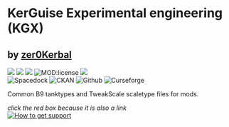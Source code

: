 # KerGuise Experimental engineering (KGX)  
## by [zer0Kerbal][LINK:zer0Kerbal]  
![][SHIELD:mod] ![][SHIELD:ksp] ![][SHIELD:ksp-avc] ![MOD:license][SHIELD:license] ![][LOGO:mit]  
![Spacedock](https://img.shields.io/badge/SpaceDock-listed-blue.svg?style=plastic) ![CKAN](https://img.shields.io/badge/CKAN-Indexed-blue.svg?style=plastic) ![Github](https://img.shields.io/badge/Github-Indexed-blue.svg?style=plastic) ![Curseforge](https://img.shields.io/badge/CurseForge-listed-blue.svg?style=plastic)

Common B9 tanktypes and TweakScale scaletype files for mods.

*click the red box because it is also a link*  
[![How to get support][image:get-support]][thread:getsupport]


[MOD:license]:      https://github.com/zer0Kerbal/ScrapYard/blob/master/LICENSE
[SHIELD:mod]:       https://img.shields.io/endpoint?url=https://raw.githubusercontent.com/zer0Kerbal/KGEx/master/json/mod.json
[SHIELD:ksp]:       https://img.shields.io/endpoint?url=https://raw.githubusercontent.com/zer0Kerbal/KGEx/master/json/ksp.json
[SHIELD:license]:   https://img.shields.io/endpoint?url=https://raw.githubusercontent.com/zer0Kerbal/KGEx/master/json/license.json
[SHIELD:ksp-avc]:   https://img.shields.io/badge/KSP-AVC--supported-brightgreen.svg?style=plastic

[LOGO:mit]:   https://i.postimg.cc/bvjfsMP5/MIT-17x17.png
[image:get-support]: https://i.postimg.cc/vHP6zmrw/image.png

[thread:getsupport]: https://forum.kerbalspaceprogram.com/index.php?/topic/83212-*

[LINK:zer0Kerbal]: https://forum.kerbalspaceprogram.com/index.php?/profile/190933-zer0kerbal/
<!-- 
this file is licensed:
GPLv2 2020
zer0Kerbal
-->
